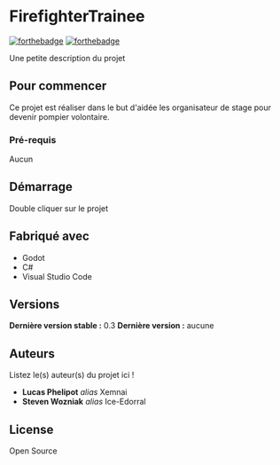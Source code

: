 # FirefighterTrainee


[![forthebadge](https://forthebadge.com/images/badges/made-with-c-sharp.svg)](http://forthebadge.com)  [![forthebadge](https://forthebadge.com/images/badges/powered-by-energy-drinks.svg)](http://forthebadge.com)

Une petite description du projet

## Pour commencer

Ce projet est réaliser dans le but d'aidée les organisateur de stage pour devenir pompier volontaire.

### Pré-requis

Aucun

## Démarrage

Double cliquer sur le projet

## Fabriqué avec

* Godot
* C#
* Visual Studio Code

## Versions

**Dernière version stable :** 0.3
**Dernière version :** aucune


## Auteurs
Listez le(s) auteur(s) du projet ici !
* **Lucas Phelipot** _alias_ Xemnai
* **Steven Wozniak** _alias_ Ice-Edorral

## License

Open Source

